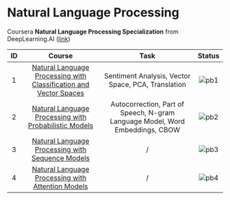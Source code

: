 # Natural Language Processing

Coursera **Natural Language Processing Specialization** from DeepLearning.AI ([link](https://www.coursera.org/specializations/natural-language-processing))

| **ID** |                                                             **Course**                                                             |                                   **Task**                                   |              **Status**              |
| :----: | :--------------------------------------------------------------------------------------------------------------------------------: | :--------------------------------------------------------------------------: | :----------------------------------: |
|   1    | [Natural Language Processing with Classification and Vector Spaces](https://github.com/yixiaowang2001/NLP_Notes/tree/main/Course1) |              Sentiment Analysis, Vector Space, PCA, Translation              | ![pb1](https://progress-bar.dev/100) |
|   2    |       [Natural Language Processing with Probabilistic Models](https://github.com/yixiaowang2001/NLP_Notes/tree/main/Course2)       | Autocorrection, Part of Speech, N-gram Language Model, Word Embeddings, CBOW | ![pb2](https://progress-bar.dev/100) |
|   3    |         [Natural Language Processing with Sequence Models](https://github.com/yixiaowang2001/NLP_Notes/tree/main/Course3)          |                                      /                                       | ![pb3](https://progress-bar.dev/75)  |
|   4    |         [Natural Language Processing with Attention Models](https://github.com/yixiaowang2001/NLP_Notes/tree/main/Course4)         |                                      /                                       |  ![pb4](https://progress-bar.dev/0)  |
